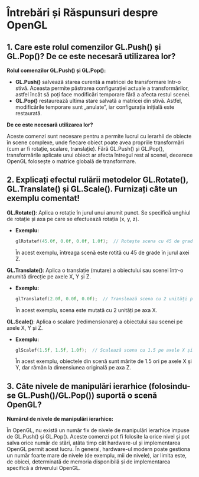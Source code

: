 
# Întrebări și Răspunsuri despre OpenGL

## 1. Care este rolul comenzilor GL.Push() și GL.Pop()? De ce este necesară utilizarea lor?

**Rolul comenzilor GL.Push() și GL.Pop():**

- **GL.Push()** salvează starea curentă a matricei de transformare într-o stivă. Aceasta permite păstrarea configurației actuale a transformărilor, astfel încât să poți face modificări temporare fără a afecta restul scenei.
- **GL.Pop()** restaurează ultima stare salvată a matricei din stivă. Astfel, modificările temporare sunt „anulate”, iar configurația inițială este restaurată.

**De ce este necesară utilizarea lor?**

Aceste comenzi sunt necesare pentru a permite lucrul cu ierarhii de obiecte în scene complexe, unde fiecare obiect poate avea propriile transformări (cum ar fi rotație, scalare, translație). Fără GL.Push() și GL.Pop(), transformările aplicate unui obiect ar afecta întregul rest al scenei, deoarece OpenGL folosește o matrice globală de transformare.

## 2. Explicați efectul rulării metodelor GL.Rotate(), GL.Translate() și GL.Scale(). Furnizați câte un exemplu comentat!

**GL.Rotate()**: Aplica o rotație în jurul unui anumit punct. Se specifică unghiul de rotație și axa pe care se efectuează rotația (x, y, z).
- **Exemplu:**
  ```cpp
  glRotatef(45.0f, 0.0f, 0.0f, 1.0f);  // Rotește scena cu 45 de grade în jurul axei Z
  ```
  În acest exemplu, întreaga scenă este rotită cu 45 de grade în jurul axei Z.

**GL.Translate()**: Aplica o translație (mutare) a obiectului sau scenei într-o anumită direcție pe axele X, Y și Z.
- **Exemplu:**
  ```cpp
  glTranslatef(2.0f, 0.0f, 0.0f);  // Translează scena cu 2 unități pe axa X
  ```
  În acest exemplu, scena este mutată cu 2 unități pe axa X.

**GL.Scale()**: Aplica o scalare (redimensionare) a obiectului sau scenei pe axele X, Y și Z.
- **Exemplu:**
  ```cpp
  glScalef(1.5f, 1.5f, 1.0f);  // Scalează scena cu 1.5 pe axele X și Y, iar pe Z nu există scalare
  ```
  În acest exemplu, obiectele din scenă sunt mărite de 1.5 ori pe axele X și Y, dar rămân la dimensiunea originală pe axa Z.

## 3. Câte nivele de manipulări ierarhice (folosindu-se GL.Push()/GL.Pop()) suportă o scenă OpenGL?

**Numărul de nivele de manipulări ierarhice:**

În OpenGL, nu există un număr fix de nivele de manipulări ierarhice impuse de GL.Push() și GL.Pop(). Aceste comenzi pot fi folosite la orice nivel și pot salva orice număr de stări, atâta timp cât hardware-ul și implementarea OpenGL permit acest lucru. În general, hardware-ul modern poate gestiona un număr foarte mare de nivele (de exemplu, mii de nivele), iar limita este, de obicei, determinată de memoria disponibilă și de implementarea specifică a driverului OpenGL.
